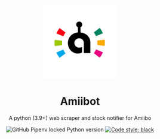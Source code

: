 <p align="center">
  <a href="https://ecoppen.github.io/amiibot/">
    <img src="https://raw.githubusercontent.com/ecoppen/Amiibot/main/docs/amiibot.png" width="200"  alt="Amiibot">
  </a>
</p>

<h1 align="center">
Amiibot
</h1>

<p align="center">
A python (3.9+) web scraper and stock notifier for Amiibo
</p>
<p align="center">
<img alt="GitHub Pipenv locked Python version" src="https://img.shields.io/github/pipenv/locked/python-version/ecoppen/Amiibot">
<a href="https://github.com/psf/black"><img alt="Code style: black" src="https://img.shields.io/badge/code%20style-black-000000.svg"></a>
</p>
